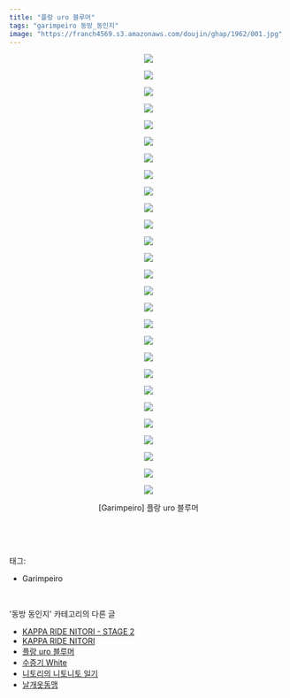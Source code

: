 ```yaml
---
title: "플랑 uro 블루머"
tags: "garimpeiro 동방_동인지"
image: "https://franch4569.s3.amazonaws.com/doujin/ghap/1962/001.jpg"
---
```

<div class="article">
<p style="text-align: center; clear: none; float: none;"><img src="{{ site.imgserver2 }}/ghap/1962/001.jpg"/></p>
<p style="text-align: center; clear: none; float: none;"><img src="{{ site.imgserver2 }}/ghap/1962/002.jpg"/></p>
<p style="text-align: center; clear: none; float: none;"><img src="{{ site.imgserver2 }}/ghap/1962/003.jpg"/></p>
<p style="text-align: center; clear: none; float: none;"><img src="{{ site.imgserver2 }}/ghap/1962/004.jpg"/></p>
<p style="text-align: center; clear: none; float: none;"><img src="{{ site.imgserver2 }}/ghap/1962/005.jpg"/></p>
<p style="text-align: center; clear: none; float: none;"><img src="{{ site.imgserver2 }}/ghap/1962/006.jpg"/></p>
<p style="text-align: center; clear: none; float: none;"><img src="{{ site.imgserver2 }}/ghap/1962/007.jpg"/></p>
<p style="text-align: center; clear: none; float: none;"><img src="{{ site.imgserver2 }}/ghap/1962/008.jpg"/></p>
<p style="text-align: center; clear: none; float: none;"><img src="{{ site.imgserver2 }}/ghap/1962/009.jpg"/></p>
<p style="text-align: center; clear: none; float: none;"><img src="{{ site.imgserver2 }}/ghap/1962/010.jpg"/></p>
<p style="text-align: center; clear: none; float: none;"><img src="{{ site.imgserver2 }}/ghap/1962/011.jpg"/></p>
<p style="text-align: center; clear: none; float: none;"><img src="{{ site.imgserver2 }}/ghap/1962/012.jpg"/></p>
<p style="text-align: center; clear: none; float: none;"><img src="{{ site.imgserver2 }}/ghap/1962/013.jpg"/></p>
<p style="text-align: center; clear: none; float: none;"><img src="{{ site.imgserver2 }}/ghap/1962/014.jpg"/></p>
<p style="text-align: center; clear: none; float: none;"><img src="{{ site.imgserver2 }}/ghap/1962/015.jpg"/></p>
<p style="text-align: center; clear: none; float: none;"><img src="{{ site.imgserver2 }}/ghap/1962/016.jpg"/></p>
<p style="text-align: center; clear: none; float: none;"><img src="{{ site.imgserver2 }}/ghap/1962/017.jpg"/></p>
<p style="text-align: center; clear: none; float: none;"><img src="{{ site.imgserver2 }}/ghap/1962/018.jpg"/></p>
<p style="text-align: center; clear: none; float: none;"><img src="{{ site.imgserver2 }}/ghap/1962/019.jpg"/></p>
<p style="text-align: center; clear: none; float: none;"><img src="{{ site.imgserver2 }}/ghap/1962/020.jpg"/></p>
<p style="text-align: center; clear: none; float: none;"><img src="{{ site.imgserver2 }}/ghap/1962/021.jpg"/></p>
<p style="text-align: center; clear: none; float: none;"><img src="{{ site.imgserver2 }}/ghap/1962/022.jpg"/></p>
<p style="text-align: center; clear: none; float: none;"><img src="{{ site.imgserver2 }}/ghap/1962/023.jpg"/></p>
<p style="text-align: center; clear: none; float: none;"><img src="{{ site.imgserver2 }}/ghap/1962/024.jpg"/></p>
<p style="text-align: center; clear: none; float: none;"><img src="{{ site.imgserver2 }}/ghap/1962/025.jpg"/></p>
<p style="text-align: center; clear: none; float: none;"><img src="{{ site.imgserver2 }}/ghap/1962/026.jpg"/></p>
<p style="text-align: center; clear: none; float: none;"><img src="{{ site.imgserver2 }}/ghap/1962/027.jpg"/></p>
<p style="text-align: center; clear: none; float: none;">[Garimpeiro] 플랑 uro 블루머</p>
<p><br/></p>
</div><br/>
<div class="tagTrail">
<p>태그: </p>
<ul>
<li>Garimpeiro</li>
</ul>
</div><br/>
<div class="another">
<p>'동방 동인지' 카테고리의 다른 글</p>
<ul>
<li><a href="/ghap_1964">KAPPA RIDE NITORI - STAGE 2</a></li>
<li><a href="/ghap_1963">KAPPA RIDE NITORI</a></li>
<li><a href="/ghap_1962">플랑 uro 블루머</a></li>
<li><a href="/ghap_1961">수증기 White</a></li>
<li><a href="/ghap_1960">니토리의 니토니토 일기</a></li>
<li><a href="/ghap_1959">날개옷동맹</a></li>
</ul>
</div><br/>
<div class="cb_module cb_fluid">
<div class="cb_wrt cb_profile">
</div><!-- commentList close -->
</div><br/>
